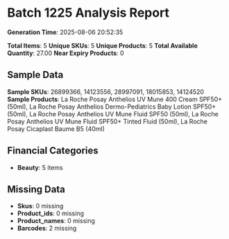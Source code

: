 # Batch 1225 Analysis Report

**Generation Time**: 2025-08-06 20:52:35

**Total Items**: 5
**Unique SKUs**: 5
**Unique Products**: 5
**Total Available Quantity**: 27.00
**Near Expiry Products**: 0

## Sample Data
**Sample SKUs**: 26899366, 14123556, 28997091, 18015853, 14124520
**Sample Products**: La Roche Posay Anthelios UV Mune 400 Cream SPF50+ (50ml), La Roche Posay Anthelios Dermo-Pediatrics Baby Lotion SPF50+ (50ml), La Roche Posay Anthelios UV Mune Fluid SPF50 (50ml), La Roche Posay Anthelios UV Mune Fluid SPF50+ Tinted Fluid (50ml), La Roche Posay Cicaplast Baume B5 (40ml)

## Financial Categories
- **Beauty**: 5 items

## Missing Data
- **Skus**: 0 missing
- **Product_ids**: 0 missing
- **Product_names**: 0 missing
- **Barcodes**: 2 missing
